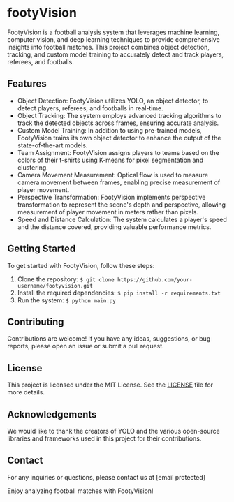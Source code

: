 # footyVision

FootyVision is a football analysis system that leverages machine learning, computer vision, and deep learning techniques to provide comprehensive insights into football matches. This project combines object detection, tracking, and custom model training to accurately detect and track players, referees, and footballs.

## Features

- Object Detection: FootyVision utilizes YOLO, an object detector, to detect players, referees, and footballs in real-time.
- Object Tracking: The system employs advanced tracking algorithms to track the detected objects across frames, ensuring accurate analysis.
- Custom Model Training: In addition to using pre-trained models, FootyVision trains its own object detector to enhance the output of the state-of-the-art models.
- Team Assignment: FootyVision assigns players to teams based on the colors of their t-shirts using K-means for pixel segmentation and clustering.
- Camera Movement Measurement: Optical flow is used to measure camera movement between frames, enabling precise measurement of player movement.
- Perspective Transformation: FootyVision implements perspective transformation to represent the scene's depth and perspective, allowing measurement of player movement in meters rather than pixels.
- Speed and Distance Calculation: The system calculates a player's speed and the distance covered, providing valuable performance metrics.

## Getting Started

To get started with FootyVision, follow these steps:

1. Clone the repository: `$ git clone https://github.com/your-username/footyvision.git`
2. Install the required dependencies: `$ pip install -r requirements.txt`
3. Run the system: `$ python main.py`

## Contributing

Contributions are welcome! If you have any ideas, suggestions, or bug reports, please open an issue or submit a pull request.

## License

This project is licensed under the MIT License. See the [LICENSE](LICENSE) file for more details.

## Acknowledgements

We would like to thank the creators of YOLO and the various open-source libraries and frameworks used in this project for their contributions.

## Contact

For any inquiries or questions, please contact us at [email protected]

Enjoy analyzing football matches with FootyVision!